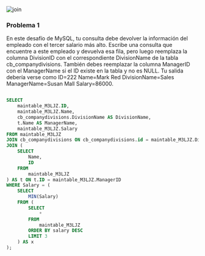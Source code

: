 ![join](https://miro.medium.com/v2/resize:fit:1200/1*av8Om3HpG1MC7YTLKvyftg.png)

### Problema 1

En este desafío de MySQL, tu consulta debe devolver la información del empleado con el tercer salario más alto. Escribe una consulta que encuentre a este empleado y devuelva esa fila, pero luego reemplaza la columna DivisionID con el correspondiente DivisionName de la tabla cb_companydivisions. También debes reemplazar la columna ManagerID con el ManagerName si el ID existe en la tabla y no es NULL. Tu salida debería verse como ID=222 Name=Mark Red DivisionName=Sales ManagerName=Susan Mall Salary=86000.

```sql

SELECT
    maintable_M3LJZ.ID,
    maintable_M3LJZ.Name,
    cb_companydivisions.DivisionName AS DivisionName,
    t.Name AS ManagerName,
    maintable_M3LJZ.Salary
FROM maintable_M3LJZ
JOIN cb_companydivisions ON cb_companydivisions.id = maintable_M3LJZ.DivisionID
JOIN (
    SELECT
        Name,
        ID
    FROM
        maintable_M3LJZ
) AS t ON t.ID = maintable_M3LJZ.ManagerID
WHERE Salary = (
    SELECT
        MIN(Salary)
    FROM (
        SELECT
            *
        FROM
            maintable_M3LJZ
        ORDER BY salary DESC
        LIMIT 3
    ) AS x
);

```

